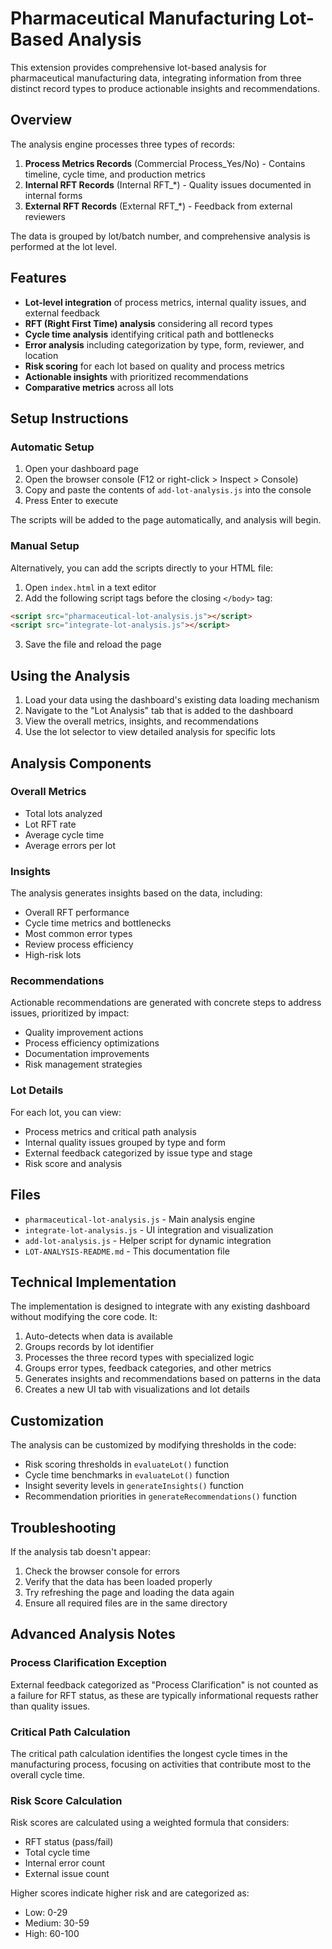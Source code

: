 # Pharmaceutical Manufacturing Lot-Based Analysis

This extension provides comprehensive lot-based analysis for pharmaceutical manufacturing data, integrating information from three distinct record types to produce actionable insights and recommendations.

## Overview

The analysis engine processes three types of records:

1. **Process Metrics Records** (Commercial Process_Yes/No) - Contains timeline, cycle time, and production metrics
2. **Internal RFT Records** (Internal RFT_*) - Quality issues documented in internal forms
3. **External RFT Records** (External RFT_*) - Feedback from external reviewers

The data is grouped by lot/batch number, and comprehensive analysis is performed at the lot level.

## Features

- **Lot-level integration** of process metrics, internal quality issues, and external feedback
- **RFT (Right First Time) analysis** considering all record types
- **Cycle time analysis** identifying critical path and bottlenecks
- **Error analysis** including categorization by type, form, reviewer, and location
- **Risk scoring** for each lot based on quality and process metrics
- **Actionable insights** with prioritized recommendations
- **Comparative metrics** across all lots

## Setup Instructions

### Automatic Setup

1. Open your dashboard page
2. Open the browser console (F12 or right-click > Inspect > Console)
3. Copy and paste the contents of `add-lot-analysis.js` into the console
4. Press Enter to execute

The scripts will be added to the page automatically, and analysis will begin.

### Manual Setup

Alternatively, you can add the scripts directly to your HTML file:

1. Open `index.html` in a text editor
2. Add the following script tags before the closing `</body>` tag:

```html
<script src="pharmaceutical-lot-analysis.js"></script>
<script src="integrate-lot-analysis.js"></script>
```

3. Save the file and reload the page

## Using the Analysis

1. Load your data using the dashboard's existing data loading mechanism
2. Navigate to the "Lot Analysis" tab that is added to the dashboard
3. View the overall metrics, insights, and recommendations
4. Use the lot selector to view detailed analysis for specific lots

## Analysis Components

### Overall Metrics

- Total lots analyzed
- Lot RFT rate
- Average cycle time
- Average errors per lot

### Insights

The analysis generates insights based on the data, including:

- Overall RFT performance
- Cycle time metrics and bottlenecks
- Most common error types
- Review process efficiency
- High-risk lots

### Recommendations

Actionable recommendations are generated with concrete steps to address issues, prioritized by impact:

- Quality improvement actions
- Process efficiency optimizations
- Documentation improvements
- Risk management strategies

### Lot Details

For each lot, you can view:

- Process metrics and critical path analysis
- Internal quality issues grouped by type and form
- External feedback categorized by issue type and stage
- Risk score and analysis

## Files

- `pharmaceutical-lot-analysis.js` - Main analysis engine
- `integrate-lot-analysis.js` - UI integration and visualization
- `add-lot-analysis.js` - Helper script for dynamic integration
- `LOT-ANALYSIS-README.md` - This documentation file

## Technical Implementation

The implementation is designed to integrate with any existing dashboard without modifying the core code. It:

1. Auto-detects when data is available
2. Groups records by lot identifier
3. Processes the three record types with specialized logic
4. Groups error types, feedback categories, and other metrics
5. Generates insights and recommendations based on patterns in the data
6. Creates a new UI tab with visualizations and lot details

## Customization

The analysis can be customized by modifying thresholds in the code:

- Risk scoring thresholds in `evaluateLot()` function
- Cycle time benchmarks in `evaluateLot()` function
- Insight severity levels in `generateInsights()` function
- Recommendation priorities in `generateRecommendations()` function

## Troubleshooting

If the analysis tab doesn't appear:

1. Check the browser console for errors
2. Verify that the data has been loaded properly
3. Try refreshing the page and loading the data again
4. Ensure all required files are in the same directory

## Advanced Analysis Notes

### Process Clarification Exception

External feedback categorized as "Process Clarification" is not counted as a failure for RFT status, as these are typically informational requests rather than quality issues.

### Critical Path Calculation

The critical path calculation identifies the longest cycle times in the manufacturing process, focusing on activities that contribute most to the overall cycle time.

### Risk Score Calculation

Risk scores are calculated using a weighted formula that considers:
- RFT status (pass/fail)
- Total cycle time
- Internal error count
- External issue count

Higher scores indicate higher risk and are categorized as:
- Low: 0-29
- Medium: 30-59
- High: 60-100 